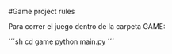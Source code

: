 #Game project rules

Para correr el juego dentro de la carpeta GAME:

´´´sh
cd game
python main.py
´´´
